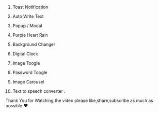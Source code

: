 1. Toast Notification

2. Auto Write Text

3. Popup / Modal

4. Purple Heart Rain

5. Background Changer

6. Digital Clock

7. Image Toogle

8. Password Toogle

9. Image Carousel

10. Text to speech converter . 

Thank You for Watching the video please like,share,subscribe as much as possible ❤️